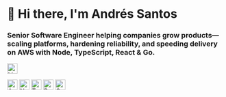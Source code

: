 # 👋 Hi there, I'm Andrés Santos
### Senior Software Engineer helping companies grow products—scaling platforms, hardening reliability, and speeding delivery on AWS with Node, TypeScript, React & Go.

<p>
  <a href="https://www.linkedin.com/in/andres-santos"><img src="https://img.shields.io/badge/LinkedIn-Andrés%20Santos-blue" alt="LinkedIn Andrés Santos" style="height: 24px;" /></a>
</p>
<p>
  <img src="https://img.shields.io/badge/AWS-Serverless-cb7a00" alt="AWS Serverless" style="height: 24px;" />
  <img src="https://img.shields.io/badge/Node.js-339933?logo=node.js&logoColor=white" alt="Node.js" style="height: 24px;" />
  <img src="https://img.shields.io/badge/TypeScript-3178C6?logo=typescript&logoColor=white" alt="TypeScript" style="height: 24px;" />
  <img src="https://img.shields.io/badge/React-20232A?logo=react&logoColor=61DAFB" alt="React" style="height: 24px;" />
  <img src="https://img.shields.io/badge/Go-00ADD8?logo=go&logoColor=white" alt="Go" style="height: 24px;" />
</p>

